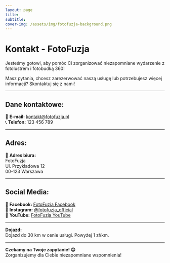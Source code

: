 ```yaml
---
layout: page
title: 
subtitle: 
cover-img: /assets/img/fotofuzja-background.png
---
```


# **Kontakt - FotoFuzja**

Jesteśmy gotowi, aby pomóc Ci zorganizować niezapomniane wydarzenie z fotolustrem i fotobudką 360!  

Masz pytania, chcesz zarezerwować naszą usługę lub potrzebujesz więcej informacji? Skontaktuj się z nami!  

---

## **Dane kontaktowe:**  

📧 **E-mail:** [kontakt@fotofuzja.pl](mailto:kontakt@fotofuzja.pl)  
📞 **Telefon:** 123 456 789  

---

## **Adres:**  

📍 **Adres biura:**  
FotoFuzja  
Ul. Przykładowa 12  
00-123 Warszawa  

---

## **Social Media:**  

🔵 **Facebook:** [FotoFuzja Facebook](https://www.facebook.com/fotofuzja)  
📸 **Instagram:** [@fotofuzja_official](https://www.instagram.com/fotofuzja_official)  
🎥 **YouTube:** [FotoFuzja YouTube](https://www.youtube.com/fotofuzja)

---

**Dojazd:**  
Dojazd do 30 km w cenie usługi. Powyżej 1 zł/km.

---

**Czekamy na Twoje zapytanie! 😊**  
Zorganizujemy dla Ciebie niezapomniane wspomnienia!


